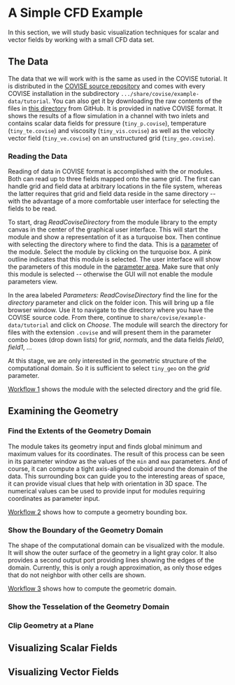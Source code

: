 # A Simple CFD Example

In this section, we will study basic visualization techniques for scalar and vector fields by working with a small CFD data set.

## The Data

The data that we will work with is the same as used in the COVISE tutorial. It is distributed in the [COVISE source repository](https://github.com/hlrs-vis/covise/) and comes with every COVISE installation in the subdirectory `.../share/covise/example-data/tutorial`. You can also get it by downloading the raw contents of the files in [this directory](https://github.com/hlrs-vis/covise/tree/master/share/covise/example-data/tutorial) from GitHub. It is provided in native COVISE format. It shows the results of a flow simulation in a channel with two inlets and contains scalar data fields for pressure (`tiny_p.covise`), temperature (`tiny_te.covise`) and viscosity (`tiny_vis.covise`) as well as the velocity vector field (`tiny_ve.covise`) on an unstructured grid (`tiny_geo.covise`).

### Reading the Data

Reading of data in COVISE format is accomplished with the [](project:#mod-ReadCovise) or [](project:#mod-ReadCoviseDirectory) modules. Both can read up to three fields mapped onto the same grid. The first can handle grid and field data at arbitrary locations in the file system, whereas the latter requires that grid and field data reside in the same directory -- with the advantage of a more comfortable user interface for selecting the fields to be read.

To start, drag *ReadCoviseDirectory* from the module library to the empty canvas in the center of the graphical user interface. This will start the module and show a representation of it as a turquoise box.
Then continue with selecting the directory where to find the data. This is a [parameter](../gui/gui.md#Parameters) of the module.
Select the module by clicking on the turquoise box. A pink outline indicates that this module is selected.
The user interface will show the parameters of this module in the [parameter area](../gui/gui.md#module-browser-and-parameters).
Make sure that only this module is selected -- otherwise the GUI will not enable the module parameters view.

In the area labeled *Parameters: ReadCoviseDirectory* find the line for the *directory* parameter and click on the folder icon.
This will bring up a file browser window.
Use it to navigate to the directory where you have the COVISE source code. From there, continue to `share/covise/example-data/tutorial` and click on *Choose*.
The module will search the directory for files with the extension `.covise` and will present them in the parameter combo boxes (drop down lists) for *grid*, *normals*, and the data fields *field0*, *field1*, ...

At this stage, we are only interested in the geometric structure of the computational domain.
So it is sufficient to select `tiny_geo` on the *grid* parameter.

[Workflow 1](vistle:///open#tutorial/read-geometry) shows the module with the selected directory and the grid file.

## Examining the Geometry

### Find the Extents of the Geometry Domain

The [](project:#mod-BoundingBox) module takes its geometry input and finds global minimum and maximum values for its coordinates. The result of this process can be seen in its parameter window as the values of the `min` and `max` parameters. And of course, it can compute a tight axis-aligned cuboid around the domain of the data. This surrounding box can guide you to the interesting areas of space, it can provide visual clues that help with orientation in 3D space.
The numerical values can be used to provide input for modules requiring coordinates as parameter input.

[Workflow 2](vistle:///open#tutorial/geometry-bounds) shows how to compute a geometry bounding box.

### Show the Boundary of the Geometry Domain

The shape of the computational domain can be visualized with the [](project:#mod-DomainSurface) module. It will show the outer surface of the geometry in a light gray color.
It also provides a second output port providing lines showing the edges of the domain.
Currently, this is only a rough approximation, as only those edges that do not neighbor with other cells are shown.

[Workflow 3](vistle:///open#tutorial/geometry-domain) shows how to compute the geometric domain.

### Show the Tesselation of the Geometry Domain

[](project:#mod-ShowGrid)

### Clip Geometry at a Plane

[](project:#mod-CutGeometry)
[](project:#mod-ClipVtkm)


## Visualizing Scalar Fields

[](project:#mod-CuttingSurface)

[](project:#mod-IsoSurface)

[](project:#mod-Color)


## Visualizing Vector Fields

[](project:#mod-Tracer)

[](project:#mod-VectorField)

